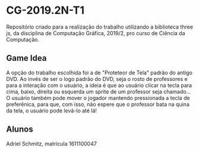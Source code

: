 # CG-2019.2N-T1
Repositório criado para a realização do trabalho utilizando a biblioteca three js, da disciplina de Computação Gráfica, 2019/2, pro curso de Ciência da Computação.

## Game Idea
A opção do trabalho escolhida foi a de "Proteteor de Tela" padrão do antigo DVD. 
Ao invés de ser o logo padrão do DVD, seja o rosto de professores e para a interação com o usuário, a ideia é que ao usuário clicar na tecla para cima, baixo, direita ou esquerda um sprite de um professor seja chamado... O usuário também pode mover o jogador mantendo pressionada a tecla de preferênica, para
que, com isso, não espere que o professor bata na quina da tela, o usuário pode levá-lo até lá!


## Alunos
Adriel Schmitz, matrícula 1611100047
